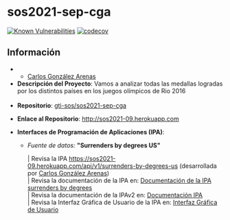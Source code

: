 # sos2021-sep-cga

[![Known Vulnerabilities](https://snyk.io/test/github/gti-sos/sos2021-sep-cga/badge.svg)](https://snyk.io/test/github/gti-sos/sos2021-sep-cga)
[![codecov](https://codecov.io/gh/gti-sos/sos2021-sep-cga/branch/main/graph/badge.svg)](https://codecov.io/gh/gti-sos/sos2021-sep-cga)
<h2>Información</h2>
<ul>
    <li>
        <ul>
            <li>
                <a href="https://github.com/cargonare1">Carlos González Arenas</a>
            </li>
        </ul>
    </li>
    <li><strong>Descripción del Proyecto</strong>: Vamos a analizar todas las medallas logradas por los distintos países en los juegos olímpicos de Rio 2016</li>
    <br>
    <li>
        <strong>Repositorio</strong>: <a href="https://github.com/gti-sos/sos2021-sep-cga">gti-sos/sos2021-sep-cga</a>
    </li>
    <li>
        <p><strong>Enlace al Repositorio</strong>: <a href="http://sos2021-09.herokuapp.com">http://sos2021-09.herokuapp.com</a></p>
    </li>
    <li>
        <p><strong>Interfaces de Programación de Aplicaciones (IPA)</strong>:</p>
        <ul>
            <li>
                <p><i>Fuente de datos:</i> <strong>"Surrenders by degrees US"</strong></p>
                | Revisa la IPA <a href="https://sos2021-09.herokuapp.com/api/v1/surrenders-by-degrees-us">https://sos2021-09.herokuapp.com/api/v1/surrenders-by-degrees-us</a> (desarrollada por <a href="https://github.com/cargonare1">Carlos González Arenas</a>)
                <br> | Revisa la documentación de la IPA en: <a href="https://documenter.getpostman.com/view/12390654/TzJu8c5h">Documentación de la IPA surrenders by degrees</a>
                <br>| Revisa la documentación de la IPAv2 en: <a href="https://documenter.getpostman.com/view/12390654/TzRXA6cF"> Documentación IPA</a>
                <br> | Revisa la Interfaz Gráfica de Usuario de la IPA en: <a href="/cargonare1/"> Interfaz Gráfica de Usuario</a>
            </li>
            </li>
        </ul>
    </li>
</ul>
